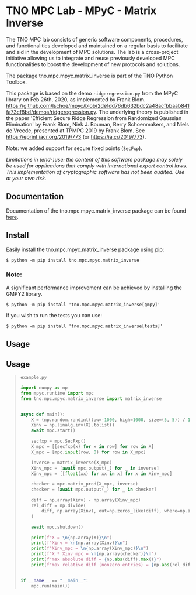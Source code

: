 # TNO MPC Lab - MPyC - Matrix Inverse

The TNO MPC lab consists of generic software components, procedures, and functionalities developed and maintained on a regular basis to facilitate and aid in the development of MPC solutions. The lab is a cross-project initiative allowing us to integrate and reuse previously developed MPC functionalities to boost the development of new protocols and solutions.

The package tno.mpc.mpyc.matrix_inverse is part of the TNO Python Toolbox.

This package is based on the demo `ridgeregression.py` from the MPyC library on Feb 26th, 2020, as implemented by
Frank Blom. https://github.com/lschoe/mpyc/blob/2de1dd76db632bdc2a48acfbbaab841fa73cf8bd/demos/ridgeregression.py. The
underlying theory is published in the paper 'Efficient Secure Ridge Regression from
Randomized Gaussian Elimination' by Frank Blom, Niek J. Bouman, Berry
Schoenmakers, and Niels de Vreede, presented at TPMPC 2019 by Frank Blom.
See https://eprint.iacr.org/2019/773 (or https://ia.cr/2019/773).

Note: we added support for secure fixed points (`SecFxp`).

*Limitations in (end-)use: the content of this software package may solely be used for applications that comply with international export control laws.*  
*This implementation of cryptographic software has not been audited. Use at your own risk.*

## Documentation

Documentation of the tno.mpc.mpyc.matrix_inverse package can be found [here](https://docs.mpc.tno.nl/mpyc/matrix_inverse/0.4.3).

## Install

Easily install the tno.mpc.mpyc.matrix_inverse package using pip:
```console
$ python -m pip install tno.mpc.mpyc.matrix_inverse
```

### Note:
A significant performance improvement can be achieved by installing the GMPY2 library.
```console
$ python -m pip install 'tno.mpc.mpyc.matrix_inverse[gmpy]'
```

If you wish to run the tests you can use:
```console
$ python -m pip install 'tno.mpc.mpyc.matrix_inverse[tests]'
```

## Usage

## Usage

> `example.py`
> ```python
> import numpy as np
> from mpyc.runtime import mpc
> from tno.mpc.mpyc.matrix_inverse import matrix_inverse
> 
> 
> async def main():
>     X = (np.random.randint(low=-1000, high=1000, size=(5, 5)) / 10).tolist()
>     Xinv = np.linalg.inv(X).tolist()
>     await mpc.start()
> 
>     secfxp = mpc.SecFxp()
>     X_mpc = [[secfxp(x) for x in row] for row in X]
>     X_mpc = [mpc.input(row, 0) for row in X_mpc]
> 
>     inverse = matrix_inverse(X_mpc)
>     Xinv_mpc = [await mpc.output(_) for _ in inverse]
>     Xinv_mpc = [[float(xx) for xx in x] for x in Xinv_mpc]
> 
>     checker = mpc.matrix_prod(X_mpc, inverse)
>     checker = [await mpc.output(_) for _ in checker]
> 
>     diff = np.array(Xinv) - np.array(Xinv_mpc)
>     rel_diff = np.divide(
>         diff, np.array(Xinv), out=np.zeros_like(diff), where=np.array(Xinv) != 0
>     )
> 
>     await mpc.shutdown()
> 
>     print(f"X = \n{np.array(X)}\n")
>     print(f"Xinv = \n{np.array(Xinv)}\n")
>     print(f"Xinv_mpc = \n{np.array(Xinv_mpc)}\n")
>     print(f"X * Xinv_mpc = \n{np.array(checker)}\n")
>     print(f"max absolute diff = {np.abs(diff).max()}")
>     print(f"max relative diff (nonzero entries) = {np.abs(rel_diff).max()}")
> 
> 
> if __name__ == "__main__":
>     mpc.run(main())
> ```
